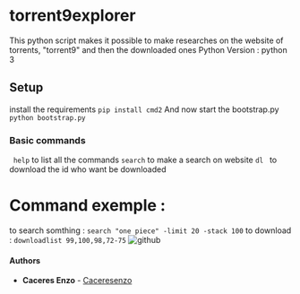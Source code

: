 # torrent9explorer
This python script makes it possible to make researches on the website of torrents,  "torrent9"  and then the downloaded ones
Python Version : python 3 

## Setup 
install the requirements 
```pip install cmd2```
And now start the bootstrap.py 
``` python bootstrap.py ```
### Basic commands
``` help``` to list all the commands 
``` search ``` to make a search on website
```dl ``` to download the id who want be downloaded 
# Command exemple :
to search somthing : ```search "one piece" -limit 20 -stack 100```
to download : ```downloadlist 99,100,98,72-75``` 
![github](https://i.imgur.com/QlonnW8.gif)
#### Authors

* **Caceres Enzo** - [Caceresenzo](https://github.com/Caceresenzo)
